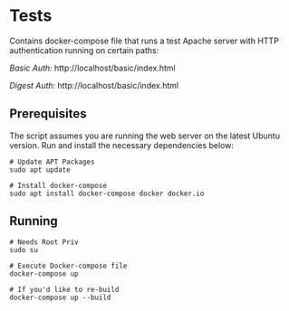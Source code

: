 # Tests
Contains docker-compose file that runs a test Apache server with HTTP authentication running on certain paths:

*Basic Auth:*
http://localhost/basic/index.html

*Digest Auth:*
http://localhost/basic/index.html


## Prerequisites
The script assumes you are running the web server on the latest Ubuntu version.
Run and install the necessary dependencies below:

    # Update APT Packages
    sudo apt update

    # Install docker-compose
    sudo apt install docker-compose docker docker.io


## Running

    # Needs Root Priv
    sudo su

    # Execute Docker-compose file
    docker-compose up

    # If you'd like to re-build
    docker-compose up --build

